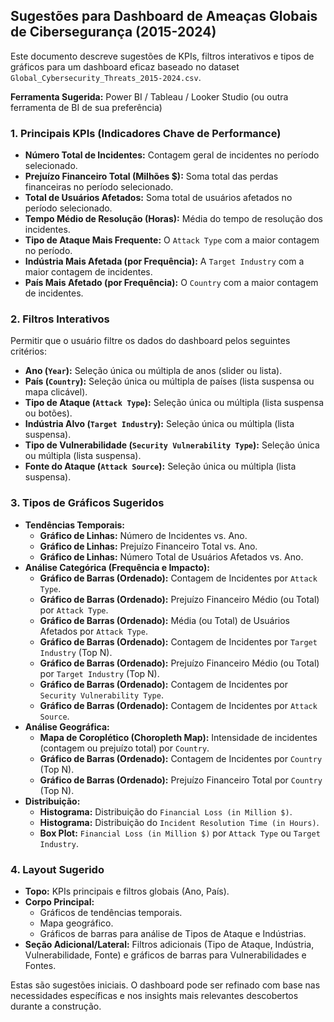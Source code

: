 ## Sugestões para Dashboard de Ameaças Globais de Cibersegurança (2015-2024)

Este documento descreve sugestões de KPIs, filtros interativos e tipos de gráficos para um dashboard eficaz baseado no dataset `Global_Cybersecurity_Threats_2015-2024.csv`.

**Ferramenta Sugerida:** Power BI / Tableau / Looker Studio (ou outra ferramenta de BI de sua preferência)

### 1. Principais KPIs (Indicadores Chave de Performance)

*   **Número Total de Incidentes:** Contagem geral de incidentes no período selecionado.
*   **Prejuízo Financeiro Total (Milhões $):** Soma total das perdas financeiras no período selecionado.
*   **Total de Usuários Afetados:** Soma total de usuários afetados no período selecionado.
*   **Tempo Médio de Resolução (Horas):** Média do tempo de resolução dos incidentes.
*   **Tipo de Ataque Mais Frequente:** O `Attack Type` com a maior contagem no período.
*   **Indústria Mais Afetada (por Frequência):** A `Target Industry` com a maior contagem de incidentes.
*   **País Mais Afetado (por Frequência):** O `Country` com a maior contagem de incidentes.

### 2. Filtros Interativos

Permitir que o usuário filtre os dados do dashboard pelos seguintes critérios:

*   **Ano (`Year`):** Seleção única ou múltipla de anos (slider ou lista).
*   **País (`Country`):** Seleção única ou múltipla de países (lista suspensa ou mapa clicável).
*   **Tipo de Ataque (`Attack Type`):** Seleção única ou múltipla (lista suspensa ou botões).
*   **Indústria Alvo (`Target Industry`):** Seleção única ou múltipla (lista suspensa).
*   **Tipo de Vulnerabilidade (`Security Vulnerability Type`):** Seleção única ou múltipla (lista suspensa).
*   **Fonte do Ataque (`Attack Source`):** Seleção única ou múltipla (lista suspensa).

### 3. Tipos de Gráficos Sugeridos

*   **Tendências Temporais:**
    *   **Gráfico de Linhas:** Número de Incidentes vs. Ano.
    *   **Gráfico de Linhas:** Prejuízo Financeiro Total vs. Ano.
    *   **Gráfico de Linhas:** Número Total de Usuários Afetados vs. Ano.
*   **Análise Categórica (Frequência e Impacto):**
    *   **Gráfico de Barras (Ordenado):** Contagem de Incidentes por `Attack Type`.
    *   **Gráfico de Barras (Ordenado):** Prejuízo Financeiro Médio (ou Total) por `Attack Type`.
    *   **Gráfico de Barras (Ordenado):** Média (ou Total) de Usuários Afetados por `Attack Type`.
    *   **Gráfico de Barras (Ordenado):** Contagem de Incidentes por `Target Industry` (Top N).
    *   **Gráfico de Barras (Ordenado):** Prejuízo Financeiro Médio (ou Total) por `Target Industry` (Top N).
    *   **Gráfico de Barras (Ordenado):** Contagem de Incidentes por `Security Vulnerability Type`.
    *   **Gráfico de Barras (Ordenado):** Contagem de Incidentes por `Attack Source`.
*   **Análise Geográfica:**
    *   **Mapa de Coroplético (Choropleth Map):** Intensidade de incidentes (contagem ou prejuízo total) por `Country`.
    *   **Gráfico de Barras (Ordenado):** Contagem de Incidentes por `Country` (Top N).
    *   **Gráfico de Barras (Ordenado):** Prejuízo Financeiro Total por `Country` (Top N).
*   **Distribuição:**
    *   **Histograma:** Distribuição do `Financial Loss (in Million $)`.
    *   **Histograma:** Distribuição do `Incident Resolution Time (in Hours)`.
    *   **Box Plot:** `Financial Loss (in Million $)` por `Attack Type` ou `Target Industry`.

### 4. Layout Sugerido

*   **Topo:** KPIs principais e filtros globais (Ano, País).
*   **Corpo Principal:**
    *   Gráficos de tendências temporais.
    *   Mapa geográfico.
    *   Gráficos de barras para análise de Tipos de Ataque e Indústrias.
*   **Seção Adicional/Lateral:** Filtros adicionais (Tipo de Ataque, Indústria, Vulnerabilidade, Fonte) e gráficos de barras para Vulnerabilidades e Fontes.

Estas são sugestões iniciais. O dashboard pode ser refinado com base nas necessidades específicas e nos insights mais relevantes descobertos durante a construção.

